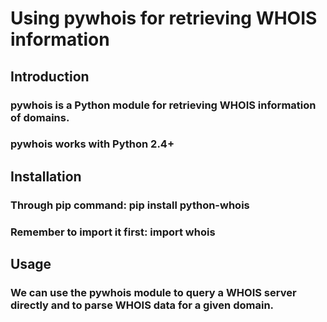 # Using pywhois for retrieving WHOIS information

## Introduction
### pywhois is a Python module for retrieving WHOIS information of domains.
### pywhois works with Python 2.4+

## Installation
### Through pip command: pip install python-whois
### Remember to import it first: import whois

## Usage
### We can use the pywhois module to query a WHOIS server directly and to parse WHOIS data for a given domain.
